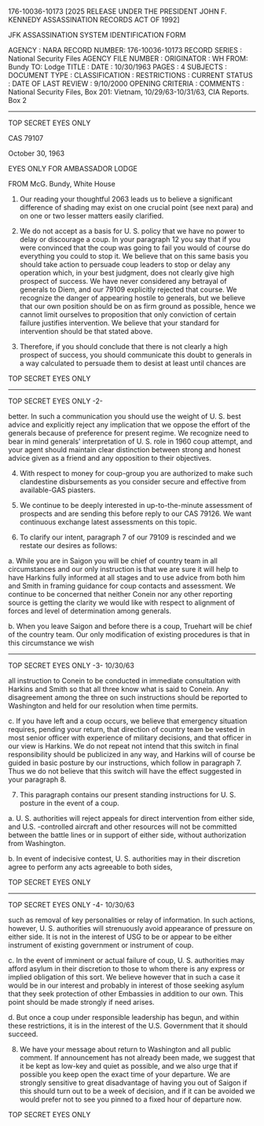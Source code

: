 176-10036-10173 [2025 RELEASE UNDER THE PRESIDENT JOHN F. KENNEDY ASSASSINATION RECORDS ACT OF 1992]

JFK ASSASSINATION SYSTEM
IDENTIFICATION FORM

AGENCY : NARA
RECORD NUMBER: 176-10036-10173
RECORD SERIES : National Security Files
AGENCY FILE NUMBER :
ORIGINATOR : WH
FROM: Bundy
TO: Lodge
TITLE :
DATE : 10/30/1963
PAGES : 4
SUBJECTS :
DOCUMENT TYPE :
CLASSIFICATION :
RESTRICTIONS :
CURRENT STATUS :
DATE OF LAST REVIEW : 9/10/2000
OPENING CRITERIA :
COMMENTS : National Security Files, Box 201: Vietnam, 10/29/63-10/31/63, CIA
Reports. Box 2

---

TOP SECRET EYES ONLY

CAS 79107

October 30, 1963

EYES ONLY FOR AMBASSADOR LODGE

FROM McG. Bundy, White House

1. Our reading your thoughtful 2063 leads us to believe a significant difference of shading may exist on one crucial point (see next para) and on one or two lesser matters easily clarified.

2. We do not accept as a basis for U. S. policy that we have no power to delay or discourage a coup. In your paragraph 12 you say that if you were convinced that the coup was going to fail you would of course do everything you could to stop it. We believe that on this same basis you should take action to persuade coup leaders to stop or delay any operation which, in your best judgment, does not clearly give high prospect of success. We have never considered any betrayal of generals to Diem, and our 79109 explicitly rejected that course. We recognize the danger of appearing hostile to generals, but we believe that our own position should be on as firm ground as possible, hence we cannot limit ourselves to proposition that only conviction of certain failure justifies intervention. We believe that your standard for intervention should be that stated above.

3. Therefore, if you should conclude that there is not clearly a high prospect of success, you should communicate this doubt to generals in a way calculated to persuade them to desist at least until chances are

TOP SECRET EYES ONLY

---

TOP SECRET EYES ONLY -2-

better. In such a communication you should use the weight of U. S. best advice and explicitly reject any implication that we oppose the effort of the generals because of preference for present regime. We recognize need to bear in mind generals' interpretation of U. S. role in 1960 coup attempt, and your agent should maintain clear distinction between strong and honest advice given as a friend and any opposition to their objectives.

4. With respect to money for coup-group you are authorized to make such clandestine disbursements as you consider secure and effective from available-GAS piasters.

5. We continue to be deeply interested in up-to-the-minute assessment of prospects and are sending this before reply to our CAS 79126. We want continuous exchange latest assessments on this topic.

6. To clarify our intent, paragraph 7 of our 79109 is rescinded and we restate our desires as follows:

a. While you are in Saigon you will be chief of country team in all circumstances and our only instruction is that we are sure it will help to have Harkins fully informed at all stages and to use advice from both him and Smith in framing guidance for coup contacts and assessment. We continue to be concerned that neither Conein nor any other reporting source is getting the clarity we would like with respect to alignment of forces and level of determination among generals.

b. When you leave Saigon and before there is a coup, Truehart will be chief of the country team. Our only modification of existing procedures is that in this circumstance we wish

---

TOP SECRET EYES ONLY -3- 10/30/63

all instruction to Conein to be conducted in immediate consultation with Harkins and Smith so that all three know what is said to Conein. Any disagreement among the three on such instructions should be reported to Washington and held for our resolution when time permits.

c. If you have left and a coup occurs, we believe that emergency situation requires, pending your return, that direction of country team be vested in most senior officer with experience of military decisions, and that officer in our view is Harkins. We do not repeat not intend that this switch in final responsibility should be publicized in any way, and Harkins will of course be guided in basic posture by our instructions, which follow in paragraph 7. Thus we do not believe that this switch will have the effect suggested in your paragraph 8.

7. This paragraph contains our present standing instructions for U. S. posture in the event of a coup.

a. U. S. authorities will reject appeals for direct intervention from either side, and U.S. -controlled aircraft and other resources will not be committed between the battle lines or in support of either side, without authorization from Washington.

b. In event of indecisive contest, U. S. authorities may in their discretion agree to perform any acts agreeable to both sides,

TOP SECRET EYES ONLY

---

TOP SECRET EYES ONLY -4- 10/30/63

such as removal of key personalities or relay of information.
In such actions, however, U. S. authorities will strenuously avoid appearance of pressure on either side. It is not in the interest of USG to be or appear to be either instrument of existing government or instrument of coup.

c. In the event of imminent or actual failure of coup, U. S. authorities may afford asylum in their discretion to those to whom there is any express or implied obligation of this sort. We believe however that in such a case it would be in our interest and probably in interest of those seeking asylum that they seek protection of other Embassies in addition to our own. This point should be made strongly if need arises.

d. But once a coup under responsible leadership has begun, and within these restrictions, it is in the interest of the U.S. Government that it should succeed.

8. We have your message about return to Washington and all public comment. If announcement has not already been made, we suggest that it be kept as low-key and quiet as possible, and we also urge that if possible you keep open the exact time of your departure. We are strongly sensitive to great disadvantage of having you out of Saigon if this should turn out to be a week of decision, and if it can be avoided we would prefer not to see you pinned to a fixed hour of departure now.

TOP SECRET EYES ONLY
